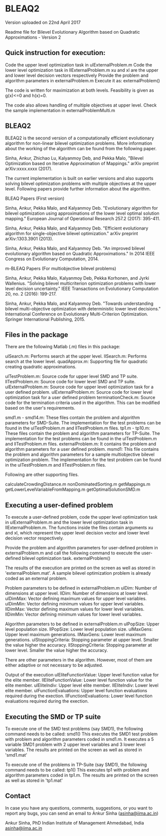 # BLEAQ2
Version uploaded on 22nd April 2017

Readme file for Bilevel Evolutionary Algorithm based on Quadratic Approximations - Version 2


Quick instruction for execution:
------------------------------------------------------------------------
Code the upper level optimization task in ulExternalProblem.m
Code the lower level optimization task in llExternalProblem.m
xu and xl are the upper and lower level decision vectors respectively
Provide the problem and algorithm parameters in externalProblem.m
Execute it as: externalProblem()

The code is written for maximization at both levels.
Feasibility is given as g(x)<=0 and h(x)=0.

The code also allows handling of multiple objectives at upper level.
Check the sample implementation in externalProblemMulti.m


BLEAQ2
------------------------------------------------------------------------
BLEAQ2 is the second version of a computationally efficient evolutionary algorithm for non-linear bilevel optimization problems. More information about the working of the algorithm can be found from the following paper.

Sinha, Ankur, Zhichao Lu, Kalyanmoy Deb, and Pekka Malo, "Bilevel Optimization based on Iterative Approximation of Mappings." arXiv preprint arXiv:xxxx.xxxx (2017).

The current implementation is built on earlier versions and also supports solving bilevel optimization problems with multiple objectives at the upper level. Following papers provide further information about the algorithm.

BLEAQ Papers (First version)

Sinha, Ankur, Pekka Malo, and Kalyanmoy Deb. "Evolutionary algorithm for bilevel optimization using approximations of the lower level optimal solution mapping." European Journal of Operational Research 257.2 (2017): 395-411.

Sinha, Ankur, Pekka Malo, and Kalyanmoy Deb. "Efficient evolutionary algorithm for single-objective bilevel optimization." arXiv preprint arXiv:1303.3901 (2013).

Sinha, Ankur, Pekka Malo, and Kalyanmoy Deb. "An improved bilevel evolutionary algorithm based on Quadratic Approximations." In 2014 IEEE Congress on Evolutionary Computation, 2014.

m-BLEAQ Papers (For multiobjective bilevel problems)

Sinha, Ankur, Pekka Malo, Kalyanmoy Deb, Pekka Korhonen, and Jyrki Wallenius. "Solving bilevel multicriterion optimization problems with lower level decision uncertainty." IEEE Transactions on Evolutionary Computation 20, no. 2 (2016): 199-217.

Sinha, Ankur, Pekka Malo, and Kalyanmoy Deb. "Towards understanding bilevel multi-objective optimization with deterministic lower level decisions." International Conference on Evolutionary Multi-Criterion Optimization. Springer International Publishing, 2015.


Files in the package
------------------------------------------------------------------------
There are the following Matlab (.m) files in this package:

ulSearch.m: Performs search at the upper level.
llSearch.m: Performs search at the lower level.
quadApprox.m: Supporting file for quadratic creating quadratic approximations.

ulTestProblem.m: Source code for upper level SMD and TP suite.
llTestProblem.m: Source code for lower level SMD and TP suite.
ulExternalProblem.m: Source code for upper level optimization task for a user defined problem.
ulExternalProblem.m: Source code for lower level optimization task for a user defined problem
terminationCheck.m: Source code for the termination criteria used in the algorithm. This can be modified based on the user's requirements.

smd1.m - smd14.m: These files contain the problem and algorithm parameters for SMD-Suite. The implementation for the test problems can be found in the ulTestProblem.m and llTestProblem.m files.
tp1.m - tp10.m: These files contain the problem and algorithm parameters for TP-Suite. The implementation for the test problems can be found in the ulTestProblem.m and llTestProblem.m files.
externalProblem.m: It contains the problem and algorithm parameters for a user defined problem.
msmd1: This file contains the problem and algorithm parameters for a sample multiobjective bilevel optimization problem. The implementation for the test problem can be found in the ulTestProblem.m and llTestProblem.m files.

Following are other supporting files.

calculateCrowdingDistance.m
nonDominatedSorting.m
getMappings.m
getLowerLevelVariableFromMapping.m
getOptimalSolutionSMD.m


Executing a user-defined problem
------------------------------------------------------------------------
To execute a user-defined problem, code the upper level optimization task in ulExternalProblem.m and the lower level optimization task in llExternalProblem.m. The functions inside the files contain arguments xu and xl, which represent the upper level decision vector and lower level decision vector respectively.

Provide the problem and algorithm parameters for user-defined problem in externalProblem.m and call the following command to execute the user-defined bilevel optimization task.
externalProblem()

The results of the execution are printed on the screen as well as stored in 'externalProblem.mat'. A sample bilevel optimization problem is already coded as an external problem.

Problem parameters to be defined in externalProblem.m
ulDim: Number of dimensions at upper level.
llDim: Number of dimensions at lower level.
ulDimMax: Vector defining maximum values for upper level variables.
ulDimMin: Vector defining minimum values for upper level variables.
llDimMax: Vector defining maximum values for lower level variables.
llDimMin: Vector defining minimum values for lower level variables.

Algorithm parameters to be defined in externalProblem.m
ulPopSize: Upper level population size.
llPopSize: Lower level population size.
ulMaxGens: Upper level maximum generations.
llMaxGens: Lower level maximum generations.
ulStoppingCriteria: Stopping parameter at upper level. Smaller the value higher the accuracy.
llStoppingCriteria: Stopping parameter at lower level. Smaller the value higher the accuracy.

There are other parameters in the algorithm. However, most of them are either adaptive or not necessary to be adjusted.

Output of the execution
ulEliteFunctionValue: Upper level function value for the elite member.
llEliteFunctionValue: Lower level function value for the elite member.
ulEliteIndiv: Upper level elite member.
llEliteIndiv: Lower level elite member.
ulFunctionEvaluations: Upper level function evaluations required during the exection.
llFunctionEvaluations: Lower level function evaluations required during the exection.


Executing the SMD or TP suite
------------------------------------------------------------------------
To execute one of the SMD test problems (say SMD1), the following command needs to be called:
smd1()
This executes the SMD1 test problem with problem and algorithm parameters coded in smd1.m. It executes a 5 variable SMD1 problem with 2 upper level variables and 3 lower level variables. The results are printed on the screen as well as stored in 'smd1.mat'

To execute one of the problems in TP-Suite (say SMD1), the following command needs to be called:
tp1()
This executes tp1 with problem and algorithm parameters coded in tp1.m. The results are printed on the screen as well as stored in 'tp1.mat'


Contact
------------------------------------------------------------------------
In case you have any questions, comments, suggestions, or you want to report any bugs, you can send an email to Ankur Sinha (asinha@iima.ac.in)

Ankur Sinha, PhD
Indian Institute of Management
Ahmedabad, India
asinha@iima.ac.in
